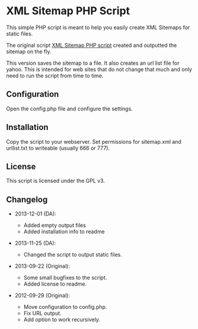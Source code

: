 # XML Sitemap PHP Script 

This simple PHP script is meant to help you easily create XML Sitemaps for static files. 

The original script [XML Sitemap PHP script](http://yoast.com/xml-sitemap-php-script/) created and outputted the sitemap on the fly.

This version saves the sitemap to a file. It also creates an url list file for yahoo. This is intended for web sites that do not change that much and only need to run the script from time to time.

## Configuration

Open the config.php file and configure the settings. 

## Installation ##

Copy the script to your webserver. Set permissions for sitemap.xml and urllist.txt to writeable (usually 666 or 777).

## License

This script is licensed under the GPL v3.

## Changelog

* 2013-12-01 (DA):
    * Added empty output files
    * Added installation info to readme

* 2013-11-25 (DA):
    * Changed the script to output static files.

* 2013-09-22 (Original):
    * Some small bugfixes to the script.
    * Added license to readme.
    
* 2012-09-29 (Original):
    * Move configuration to config.php.
    * Fix URL output.
    * Add option to work recursively.
